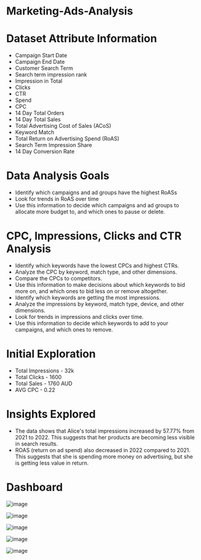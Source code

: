 # Marketing-Ads-Analysis


# Dataset Attribute Information
*	Campaign Start Date
*	Campaign End Date 
*	Customer Search Term
* Search term impression rank
*	Impression in Total
*	Clicks
*	CTR
*	Spend
*	CPC
*	14 Day Total Orders
*	14 Day Total Sales
*	Total Advertising Cost of Sales (ACoS)
*	Keyword Match
*	Total Return on Advertising Spend (RoAS)
*	Search Term Impression Share
*	14 Day Conversion Rate


# Data Analysis Goals
* Identify which campaigns and ad groups have the highest RoASs
* Look for trends in RoAS over time
* Use this information to decide which campaigns and ad groups to allocate more budget to, and which ones to pause or delete.

# CPC, Impressions, Clicks and CTR Analysis
* Identify which keywords have the lowest CPCs and highest CTRs.
* Analyze the CPC by keyword, match type, and other dimensions.
* Compare the CPCs to competitors.
* Use this information to make decisions about which keywords to bid more on, and which ones to bid less on or remove altogether.
* Identify which keywords are getting the most impressions.
* Analyze the impressions by keyword, match type, device, and other dimensions.
* Look for trends in impressions and clicks over time.
* Use this information to decide which keywords to add to your campaigns, and which ones to remove.

# Initial Exploration
* Total Impressions - 32k
* Total Clicks - 1600
* Total Sales - 1760 AUD
* AVG CPC - 0.22

# Insights Explored
* The data shows that Alice's total impressions increased by 57.77% from 2021 to 2022. This suggests that her products are becoming less visible in search results.
* ROAS (return on ad spend) also decreased in 2022 compared to 2021. This suggests that she is spending more money on advertising, but she is getting less value in return.
  

# Dashboard 

![image](https://github.com/mahiyan446/Marketing-Ads-Analysis/assets/138512359/3d3b9846-490e-487b-8344-201340c9f307)

![image](https://github.com/mahiyan446/Marketing-Ads-Analysis/assets/138512359/788bdddf-34b2-4746-aa61-507929f8094f)



![image](https://github.com/mahiyan446/Marketing-Ads-Analysis/assets/138512359/90649466-ce8d-434d-a04f-4d49dac04d0d)

![image](https://github.com/mahiyan446/Marketing-Ads-Analysis/assets/138512359/16102a4e-9459-4e68-b3e3-be940dfa8494)





![image](https://github.com/mahiyan446/Marketing-Ads-Analysis/assets/138512359/f5e21b90-8de4-4be9-818c-31fb61d0029a)







  

